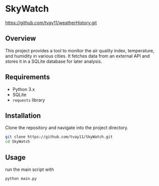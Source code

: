 # SkyWatch
https://github.com/tvay11/weatherHistory.git
## Overview

This project provides a tool to monitor the air quality index, temperature, and humidity in various cities. It fetches data from an external API and stores it in a SQLite database for later analysis.

## Requirements

- Python 3.x
- SQLite
- `requests` library

## Installation

Clone the repository and navigate into the project directory.

```bash
git clone https://github.com/tvay11/SkyWatch.git
cd SkyWatch
```

## Usage

run the main script with
```bash
python main.py
```



